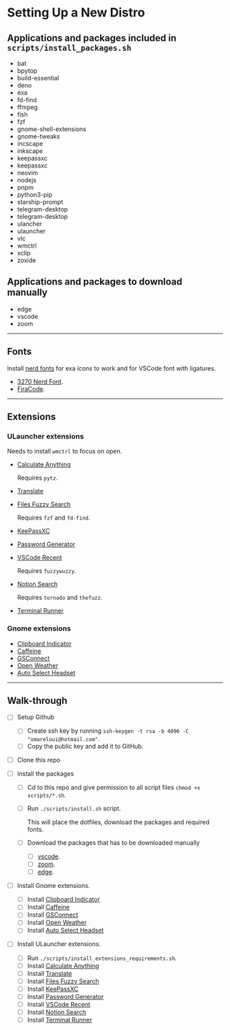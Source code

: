 # Setting Up a New Distro

## Applications and packages included in `scripts/install_packages.sh`

- bat
- bpytop
- build-essential
- deno
- exa
- fd-find
- ffmpeg
- fish
- fzf
- gnome-shell-extensions
- gnome-tweaks
- incscape
- inkscape
- keepassxc
- keepassxc
- neovim
- nodejs
- pnpm
- python3-pip
- starship-prompt
- telegram-desktop
- telegram-desktop
- ulancher
- ulauncher
- vlc
- wmctrl
- xclip
- zoxide

## Applications and packages to download manually

- edge
- vscode
- zoom

---

## Fonts

Install [nerd fonts](https://www.nerdfonts.com/) for exa icons to work and for VSCode font with ligatures.

- [3270 Nerd Font](https://github.com/ryanoasis/nerd-fonts/releases/download/v2.2.2/3270.zip).
- [FiraCode](https://github.com/ryanoasis/nerd-fonts/releases/download/v2.2.2/FiraCode.zip).

---

## Extensions

### ULauncher extensions

Needs to install `wmctrl` to focus on open.

- [Calculate Anything](https://github.com/tchar/ulauncher-albert-calculate-anything)

  Requires `pytz`.

- [Translate](https://github.com/manahter/ulauncher-translate)
- [Files Fuzzy Search](<https://github.com/hillaryychan/ulauncher-fzf>)

  Requires `fzf` and `fd-find`.

- [KeePassXC](https://github.com/pbkhrv/ulauncher-keepassxc)
- [Password Generator](https://github.com/rkarami/ulauncher-password-generator)
- [VSCode Recent](https://github.com/plibither8/ulauncher-vscode-recent)

  Requires `fuzzywuzzy`.

- [Notion Search](https://github.com/hakonmh/ulauncher-notion-search)

  Requires `tornado` and `thefuzz`.

- [Terminal Runner](https://ext.ulauncher.io/-/github-lighttigerxiv-ulauncher-terminal-runner-extension)

### Gnome extensions

- [Clipboard Indicator](https://extensions.gnome.org/extension/779/clipboard-indicator/)
- [Caffeine](https://extensions.gnome.org/extension/517/caffeine/)
- [GSConnect](https://extensions.gnome.org/extension/1319/gsconnect/)
- [Open Weather](https://extensions.gnome.org/extension/750/openweather/)
- [Auto Select Headset](https://extensions.gnome.org/extension/3928/auto-select-headset/)

---

## Walk-through

- [ ] Setup Github
  - [ ] Create ssh key by running `ssh-keygen -t rsa -b 4096 -C "omareloui@hotmail.com"`.
  - [ ] Copy the public key and add it to GitHub.

- [ ] Clone this repo

- [ ] Install the packages
  - [ ] Cd to this repo and give permission to all script files `chmod +x scripts/*.sh`.
  - [ ] Run `./scripts/install.sh` script.

    This will place the dotfiles, download the packages and required fonts.

  - [ ] Download the packages that has to be downloaded manually
    - [ ] [vscode](https://code.visualstudio.com/download).
    - [ ] [zoom](https://zoom.us/download?os=linux).
    - [ ] [edge](https://www.microsoft.com/en-us/edge/download?form=MA13FJ).

- [ ] Install Gnome extensions.
  - [ ] Install [Clipboard Indicator](https://extensions.gnome.org/extension/779/clipboard-indicator/)
  - [ ] Install [Caffeine](https://extensions.gnome.org/extension/517/caffeine/)
  - [ ] Install [GSConnect](https://extensions.gnome.org/extension/1319/gsconnect/)
  - [ ] Install [Open Weather](https://extensions.gnome.org/extension/750/openweather/)
  - [ ] Install [Auto Select Headset](https://extensions.gnome.org/extension/3928/auto-select-headset/)

- [ ] Install ULauncher extensions.
  - [ ] Run `./scripts/install_extensions_requirements.sh`.
  - [ ] Install [Calculate Anything](https://github.com/tchar/ulauncher-albert-calculate-anything)
  - [ ] Install [Translate](https://github.com/manahter/ulauncher-translate)
  - [ ] Install [Files Fuzzy Search](<https://github.com/hillaryychan/ulauncher-fzf>)
  - [ ] Install [KeePassXC](https://github.com/pbkhrv/ulauncher-keepassxc)
  - [ ] Install [Password Generator](https://github.com/rkarami/ulauncher-password-generator)
  - [ ] Install [VSCode Recent](https://github.com/plibither8/ulauncher-vscode-recent)
  - [ ] Install [Notion Search](https://github.com/hakonmh/ulauncher-notion-search)
  - [ ] Install [Terminal Runner](https://ext.ulauncher.io/-/github-lighttigerxiv-ulauncher-terminal-runner-extension)
